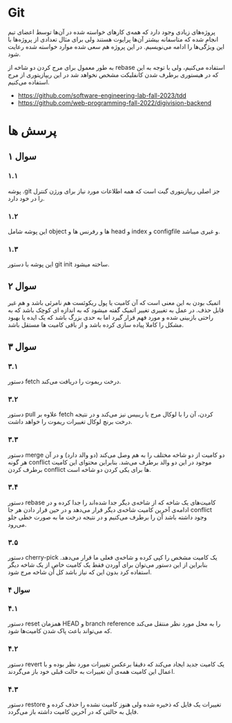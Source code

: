 # Git
پروژه‌های زیادی وجود دارد که همه‌ی کارهای خواسته شده در آن‌ها توسط اعضای تیم انجام شده که متاسفانه بیشتر آن‌ها پرایوت هستند ولی برای مثال تعدادی از پروژه‌ها با این ویژگی‌ها را ادامه می‌نویسیم. در این پروژه هم سعی شده موارد خواسته شده رعایت شود.

به طور معمول برای مرج کردن دو شاخه از rebase استفاده می‌کنیم، ولی با توجه به این که در هیستوری برطرف شدن کانفلیکت مشخص نخواهد شد در این ریپازیتوری از مرج استفاده می‌کنیم.

- https://github.com/software-engineering-lab-fall-2023/tdd
- https://github.com/web-programming-fall-2022/digivision-backend


# پرسش ها
## سوال ۱
### ۱.۱
پوشه .git  جز اصلی ریپازیتوری گیت است که همه  اطلاعات مورد نیاز برای ورژن کنترل را در  خود دارد.

### ۱.۲
 این پوشه شامل object ها و رفرنس ها و head و index و configfile و غیری میباشد.
 
### ۱.۳
این پوشه با دستور git init ساخته میشود.

## سوال ۲
 اتمیک بودن به این معنی است که آن کامیت یا پول ریکوئست هم نامرئی باشد و هم غیر قابل حذف. در عمل به تغییری تغییر اتمیک گفته میشود که به اندازه ای کوچک باشد که به راحتی بازبینی شده و مورد فهم قرار گیرد اما به حدی بزرگ باشد که یک ایده یا بهبود مشکل را کاملا پیاده سازی کرده باشد و از باقی کامیت ها مستقل باشد.

## سوال ۳
### ۳.۱
دستور fetch درخت ریموت را دریافت می‌کند.
### ۳.۲
دستور pull علاوه بر fetch کردن، آن را با لوکال مرج یا ریبیس نیز می‌کند و در نتیجه درخت برنچ لوکال تغییرات ریموت را خواهد داشت.
### ۳.۳
دستور merge دو کامیت از دو شاخه مختلف را به هم وصل می‌کند (دو والد دارد) و در آن هر گونه conflict موجود در این دو والد برطرف می‌شد. بنابراین محتوای این کامیت برطرف کردن conflict ها برای یکی کردن دو شاخه است.
### ۳.۴
دستور rebase کامیت‌های یک شاخه که از شاخه‌ی دیگر جدا شده‌اند را جدا کرده و در ادامه‌ی آخرین کامیت شاخه‌ی دیگر قرار می‌دهد و در حین قرار دادن هر جا conflict وجود داشته باشد آن را برطرف می‌کنیم و در نتیجه درخت ما به صورت خطی جلو می‌رود.
### ۳.۵
دستور cherry-pick یک کامیت مشخص را کپی کرده و شاخه‌ی فعلی ما قرار می‌دهد. بنابراین از این دستور می‌توان برای آوردن فقط یک کامیت خاص از یک شاخه دیگر استفاده کرد بدون این که نیاز باشد کل آن شاخه مرج شود.

### سوال ۴
### ۴.۱
دستور reset همزمان HEAD و branch reference را به محل مورد نظر منتقل می‌کند که می‌تواند باعث پاک شدن کامیت‌ها شود.
### ۴.۲
دستور revert یک کامیت جدید ایجاد می‌کند که دقیقا برعکس تغییرات مورد نظر بوده و با اعمال این کامیت همه‌ی آن تغییرات به حالت قبلی خود باز می‌گردند.
### ۴.۳
دستور restore تغییرات یک فایل که ذخیره شده ولی هنوز کامیت نشده را حذف کرده و فایل به حالتی که در آخرین کامیت داشته باز می‌گردد.
